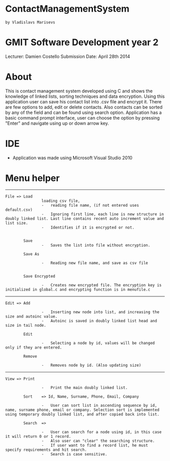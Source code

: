 # ContactManagementSystem
	by Vladislavs Marisevs

# GMIT Software Development year 2
Lecturer: Damien Costello
Submission Date: April 28th 2014

# About
This is contact management system developed using C and shows the knowledge of linked lists, sorting techniques and data encryption.
Using this application user can save his contact list into .csv file and encrypt it. There are few options to add, edit or delete contacts. Also contacts can be sorted by any of the field and can be found using search option.
Application has a basic command prompt interface, user can choose the option by pressing "Enter" and navigate using up or down arrow key.

# IDE 
-	Application was made using Microsoft Visual Studio 2010
	
# Menu helper
----------------------------------------------------------------------						
	File => Load	
					loading csv file,
					-	reading file name, (if not entered uses default.csv)
					-	Ignoring first line, each line is new structure in doubly linked list. Last line contains recent auto increment value and list size.
					-	Identifies if it is encrypted or not.
					
					
			Save	
					-	Saves the list into file without encryption.
					
			Save As
					
					-	Reading new file name, and save as csv file
					

			Save Encrypted
			
					-	Creates new encrypted file. The encryption key is initialized in global.c and encrypting function is in menufile.c
			
---------------------------------------------------------------------

	Edit =>	Add
			
					-	Inserting new node into list, and increasing the size and autoinc value. 
					-	Autoinc is saved in doubly linked list head and size in tail node.
			
			Edit
			
					-	Selecting a node by id, values will be changed only if they are entered.
			
			Remove
			
					-	Removes node by id. (Also updating size)
			
---------------------------------------------------------------------

	View => Print
			
					-	Print the main doubly linked list.
			
			Sort	=> Id, Name, Surname, Phone, Email, Company				
			
					-	User can sort list in ascending sequence by id, name, surname phone, email or company. Selection sort is implemented using temporary doubly linked list, and after copied back into list.
					
			Search	=>	
			
					-	User can search for a node using id, in this case it will return 0 or 1 record. 
					-	Also user can "clear" the searching structure.
					-	If user want to find a record list, he must specify requirements and hit search.
					-	Search is case sensitive.